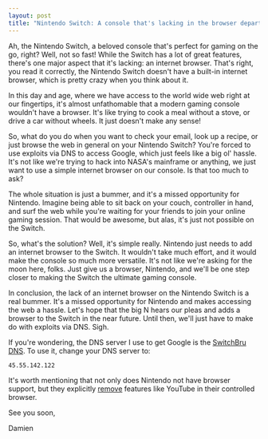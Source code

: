 ```yaml
---
layout: post
title: "Nintendo Switch: A console that's lacking in the browser department"
---
```

<!-- wp:paragraph -->
<p>Ah, the Nintendo Switch, a beloved console that's perfect for gaming on the go, right? Well, not so fast! While the Switch has a lot of great features, there's one major aspect that it's lacking: an internet browser. That's right, you read it correctly, the Nintendo Switch doesn't have a built-in internet browser, which is pretty crazy when you think about it.</p>
<!-- /wp:paragraph -->

<!-- wp:paragraph -->
<p>In this day and age, where we have access to the world wide web right at our fingertips, it's almost unfathomable that a modern gaming console wouldn't have a browser. It's like trying to cook a meal without a stove, or drive a car without wheels. It just doesn't make any sense!</p>
<!-- /wp:paragraph -->

<!-- wp:paragraph -->
<p>So, what do you do when you want to check your email, look up a recipe, or just browse the web in general on your Nintendo Switch? You're forced to use exploits via DNS to access Google, which just feels like a big ol' hassle. It's not like we're trying to hack into NASA's mainframe or anything, we just want to use a simple internet browser on our console. Is that too much to ask?</p>
<!-- /wp:paragraph -->

<!-- wp:paragraph -->
<p>The whole situation is just a bummer, and it's a missed opportunity for Nintendo. Imagine being able to sit back on your couch, controller in hand, and surf the web while you're waiting for your friends to join your online gaming session. That would be awesome, but alas, it's just not possible on the Switch.</p>
<!-- /wp:paragraph -->

<!-- wp:paragraph -->
<p>So, what's the solution? Well, it's simple really. Nintendo just needs to add an internet browser to the Switch. It wouldn't take much effort, and it would make the console so much more versatile. It's not like we're asking for the moon here, folks. Just give us a browser, Nintendo, and we'll be one step closer to making the Switch the ultimate gaming console.</p>
<!-- /wp:paragraph -->

<!-- wp:paragraph -->
<p>In conclusion, the lack of an internet browser on the Nintendo Switch is a real bummer. It's a missed opportunity for Nintendo and makes accessing the web a hassle. Let's hope that the big N hears our pleas and adds a browser to the Switch in the near future. Until then, we'll just have to make do with exploits via DNS. Sigh.</p>
<!-- /wp:paragraph -->

<!-- wp:paragraph -->
<p>If you're wondering, the DNS server I use to get Google is the <a rel="noreferrer noopener" href="https://www.switchbru.com/dns/" data-type="URL" data-id="https://www.switchbru.com/dns/" target="_blank">SwitchBru DNS</a>.  To use it, change your DNS server to: </p>
<!-- /wp:paragraph -->

<!-- wp:code -->
<pre class="wp-block-code"><code>45.55.142.122</code></pre>
<!-- /wp:code -->

<!-- wp:paragraph -->
<p>It's worth mentioning that not only does Nintendo not have browser support, but they explicitly <span style="text-decoration: underline;">remove</span> features like YouTube in their controlled browser.</p>
<!-- /wp:paragraph -->

<!-- wp:paragraph -->
<p>See you soon,</p>
<!-- /wp:paragraph -->

<!-- wp:paragraph -->
<p>Damien</p>
<!-- /wp:paragraph -->
